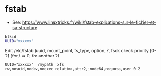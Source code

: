 # fstab

* See: https://www.linuxtricks.fr/wiki/fstab-explications-sur-le-fichier-et-sa-structure

```bash
blkid
UUID="xxxxxx"
```

Edit /etc/fstab (uuid, mount_point, fs_type, option, ?, fsck check priority [0-2] (for / => 0, for another 2) 

```
UUID="xxxxxx"  /mypath  xfs rw,nosuid,nodev,noexec,relatime,attr2,inode64,noquota,user 0 2
```
